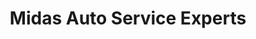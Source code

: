 ---
title: "Midas Auto Service Experts"
url: /newburgh/midas-auto-service-experts/
shop: Autowerkstatt
---